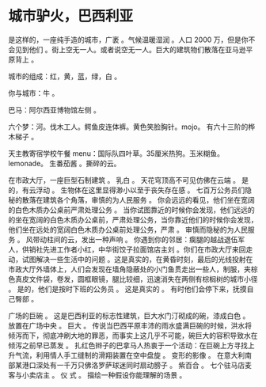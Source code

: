 # 城市驴火，巴西利亚

是这样的，一座纯手造的城市，广袤 。气候温暖湿润 。人口 2000 万，但是你不会见到他们 。街上空无一人。或者说空无一人。巨大的建筑物们散落在亚马逊平原背上 。

城市的组成：红，黄，蓝，绿，白 。

你与城市：牛 。

巴马：阿尔西亚博物馆左侧 。

六个梦：河。伐木工人。鳄鱼皮连体裤。黄色笑脸胸针。mojo。 有六十三阶的桦木梯子 。

天主教寄宿学校午餐 menu：国际队四叶草。35厘米热狗。玉米糊鱼。lemonade。 生番茄酱 。撕碎的云。

在市政大厅，一座巨型石制建筑 。 乳白 。 天花穹顶高不可见仿佛在云端 。 是的，有云浮动 。 生物体在这里显得渺小以至于丧失存在感 。 七百万公务员们隐秘的散落在建筑各个角落，审慎的为人民服务 。 你会远远的看见，他们坐在宽阔的白色木质办公桌前严肃处理公务 。 当你试图靠近的时候你会发现，他们远远的的坐在宽阔的白色木质办公桌前，严肃处理公务，当你靠近他们的时候你会发现，他们坐在远处的宽阔白色木质办公桌前处理公务，严肃 。 审慎而隐秘的为人民服务 。 风带动柱间的云，发出一种声响 。 你遇到你的邻居：瘸腿的越战退伍军人，供销社先进工作者小红，中华街饺子拉面馆店主刘 。你们在市政大厅来回走动，试图解决一些生活中的问题 。这是真实的，在黄昏时刻，最后的光线投射在市政大厅外墙体上，人们会发现在墙角隐蔽处的小门鱼贯走出一些人，制服，夹棕色真皮文件袋，卷发，圆框眼镜，腿比较细，迅速消失在两侧有棕榈树的城市小径 。 是的，他们是按时下班的公务员 。 这是真实的 。 有时他们会停下来，抚摸自己臀部 。

广场的巨碗 。 这是巴西利亚的标志性建筑，巨大水门汀砌成的碗，漆成白色 。 放置在广场中央 。 巨大 。 传说当巴西平原丰沛的雨水盛满巨碗的时候，洪水将倾泻而下，彻底冲刷大地的罪恶，而事实上这几乎不可能，碗巨大的容积导致水在倾泻之前早已蒸发 。 扎红色辫子的巴拿马人热衷于一个活动：在巨碗上方寻找上升气流，利用情人手工缝制的滑翔装置在空中盘旋 。 变形的影像 。 在意大利南部某港口深处有一千万只佛洛罗萨球迷同时扇动膀子 。 紫百合 。 七个驻马店麦客与小卖店主 。 仪
式 。 描绘一种假设你能理解的场景 。
